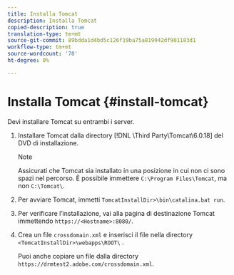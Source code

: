 ```yaml
---
title: Installa Tomcat
description: Installa Tomcat
copied-description: true
translation-type: tm+mt
source-git-commit: 89bdda1d4bd5c126f19ba75a819942df901183d1
workflow-type: tm+mt
source-wordcount: '78'
ht-degree: 0%

---
```



# Installa Tomcat {#install-tomcat}

Devi installare Tomcat su entrambi i server.
1. Installare Tomcat dalla directory [!DNL \Third Party\Tomcat\6.0.18\] del DVD di installazione.

   >[!NOTE]
   >
   >Assicurati che Tomcat sia installato in una posizione in cui non ci sono spazi nel percorso. È possibile immettere `C:\Program Files\Tomcat`, ma non `C:\Tomcat\`.

1. Per avviare Tomcat, immetti `TomcatInstallDir>\bin\catalina.bat run`.
1. Per verificare l’installazione, vai alla pagina di destinazione Tomcat immettendo `https://<Hostname>:8080/`.
1. Crea un file `crossdomain.xml` e inserisci il file nella directory `<TomcatInstallDir>\webapps\ROOT\` .

   Puoi anche copiare un file dalla directory `https://drmtest2.adobe.com/crossdomain.xml`.
